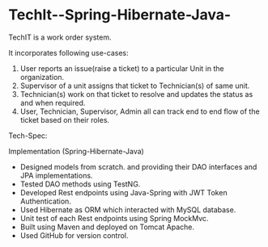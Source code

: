 # TechIt--Spring-Hibernate-Java-

TechIT is a work order system.

It incorporates following use-cases:

1. User reports an issue(raise a ticket) to a particular Unit in the organization.
1. Supervisor of a unit assigns that ticket to Technician(s) of same unit.
1. Technician(s) work on that ticket to resolve and updates the status as and when required.
1. User, Technician, Supervisor, Admin all can track end to end flow of the ticket based on their roles.

Tech-Spec:

Implementation (Spring-Hibernate-Java)

* Designed models from scratch. and providing their DAO interfaces and JPA implementations.
* Tested DAO methods using TestNG.
* Developed Rest endpoints using Java-Spring with JWT Token Authentication.
* Used Hibernate as ORM which interacted with MySQL database.
* Unit test of each Rest endpoints using Spring MockMvc.
* Built using Maven and deployed on Tomcat Apache.
* Used GitHub for version control.
